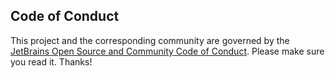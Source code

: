 ## Code of Conduct

This project and the corresponding community are governed by the [JetBrains Open Source and Community Code of Conduct](https://github.com/jetbrains#code-of-conduct).
Please make sure you read it. Thanks!
